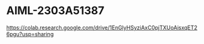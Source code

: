 # AIML-2303A51387
https://colab.research.google.com/drive/1EnGlyHSyziAxC0pjTXUoAisxqET26pgu?usp=sharing
